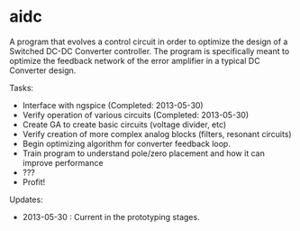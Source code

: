 aidc
====
A program that evolves a control circuit in order to optimize the design of a Switched DC-DC Converter controller.
The program is specifically meant to optimize the feedback network of the error amplifier in a typical DC Converter design.


Tasks:
- Interface with ngspice (Completed: 2013-05-30)
- Verify operation of various circuits (Completed: 2013-05-30)
- Create GA to create basic circuits (voltage divider, etc)
- Verify creation of more complex analog blocks (filters, resonant circuits)
- Begin optimizing algorithm for converter feedback loop.
- Train program to understand pole/zero placement and how it can improve performance
- ???
- Profit!

Updates:
- 2013-05-30 : Current in the prototyping stages.

